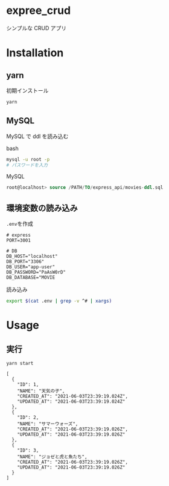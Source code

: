 # expree_crud

シンプルな CRUD アプリ

# Installation

## yarn

初期インストール

```bash
yarn
```

## MySQL

MySQL で ddl を読み込む

bash

```bash
mysql -u root -p
# パスワードを入力
```

MySQL

```sql
root@localhost> source /PATH/TO/express_api/movies-ddl.sql
```

## 環境変数の読み込み

`.env`を作成

```
# express
PORT=3001

# DB
DB_HOST="localhost"
DB_PORT="3306"
DB_USER="app-user"
DB_PASSWORD="PaAsW0rD"
DB_DATABASE="MOVIE
```

読み込み

```bash
export $(cat .env | grep -v ^# | xargs)
```

# Usage

## 実行

```
yarn start
```

```json例
[
  {
    "ID": 1,
    "NAME": "天気の子",
    "CREATED_AT": "2021-06-03T23:39:19.024Z",
    "UPDATED_AT": "2021-06-03T23:39:19.024Z"
  },
  {
    "ID": 2,
    "NAME": "サマーウォーズ",
    "CREATED_AT": "2021-06-03T23:39:19.026Z",
    "UPDATED_AT": "2021-06-03T23:39:19.026Z"
  },
  {
    "ID": 3,
    "NAME": "ジョゼと虎と魚たち",
    "CREATED_AT": "2021-06-03T23:39:19.026Z",
    "UPDATED_AT": "2021-06-03T23:39:19.026Z"
  }
]
```
